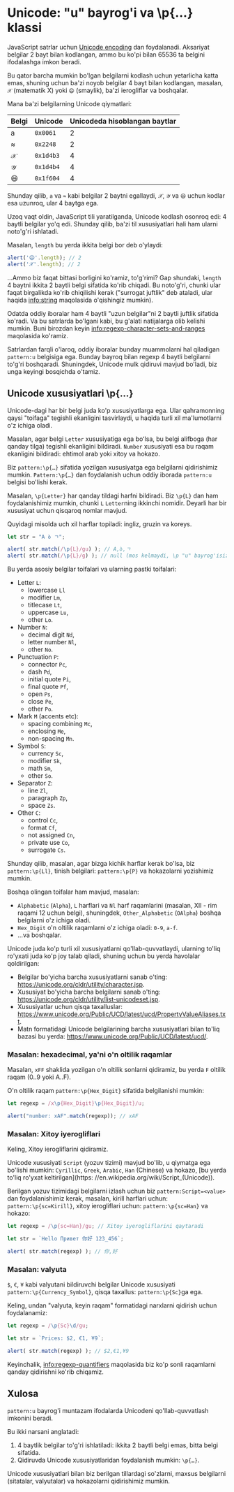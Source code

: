 # Unicode: "u" bayrog'i va  \p{...} klassi

JavaScript satrlar uchun [Unicode encoding](https://en.wikipedia.org/wiki/Unicode) dan foydalanadi. Aksariyat belgilar 2 bayt bilan kodlangan, ammo bu ko'pi bilan 65536 ta belgini ifodalashga imkon beradi.

Bu qator barcha mumkin bo'lgan belgilarni kodlash uchun yetarlicha katta emas, shuning uchun ba'zi noyob belgilar 4 bayt bilan kodlangan, masalan, `𝒳` (matematik X) yoki `😄` (smaylik), ba'zi ierogliflar va boshqalar.

Mana ba'zi belgilarning Unicode qiymatlari:

| Belgi  | Unicode | Unicodeda hisoblangan baytlar |
|------------|---------|--------|
| a | `0x0061` |  2 |
| ≈ | `0x2248` |  2 |
|𝒳| `0x1d4b3` | 4 |
|𝒴| `0x1d4b4` | 4 |
|😄| `0x1f604` | 4 |

 Shunday qilib, `a` va `≈` kabi belgilar 2 baytni egallaydi, `𝒳`, `𝒴` va `😄` uchun kodlar esa uzunroq, ular 4 baytga ega.

Uzoq vaqt oldin, JavaScript tili yaratilganda, Unicode kodlash osonroq edi: 4 baytli belgilar yo'q edi. Shunday qilib, ba'zi til xususiyatlari hali ham ularni noto'g'ri ishlatadi.

Masalan, `length` bu yerda ikkita belgi bor deb o'ylaydi:

```js run
alert('😄'.length); // 2
alert('𝒳'.length); // 2
```

...Ammo biz faqat bittasi borligini ko'ramiz, to'g'rimi? Gap shundaki, `length` 4 baytni ikkita 2 baytli belgi sifatida ko'rib chiqadi. Bu noto'g'ri, chunki ular faqat birgalikda ko'rib chiqilishi kerak ("surrogat juftlik" deb ataladi, ular haqida <info:string> maqolasida o'qishingiz mumkin).

Odatda oddiy iboralar ham 4 baytli "uzun belgilar"ni 2 baytli juftlik sifatida ko'radi. Va bu satrlarda bo'lgani kabi, bu g'alati natijalarga olib kelishi mumkin. Buni birozdan keyin <info:regexp-character-sets-and-ranges> maqolasida ko'ramiz.

Satrlardan farqli o'laroq, oddiy iboralar bunday muammolarni hal qiladigan `pattern:u` belgisiga ega. Bunday bayroq bilan regexp 4 baytli belgilarni to'g'ri boshqaradi. Shuningdek, Unicode mulk qidiruvi mavjud bo'ladi, biz unga keyingi bosqichda o'tamiz.

## Unicode xususiyatlari \p{...}

Unicode-dagi har bir belgi juda ko'p xususiyatlarga ega. Ular qahramonning qaysi "toifaga" tegishli ekanligini tasvirlaydi, u haqida turli xil ma'lumotlarni o'z ichiga oladi.

Masalan, agar belgi `Letter` xususiyatiga ega boʻlsa, bu belgi alifboga (har qanday tilga) tegishli ekanligini bildiradi. `Number` xususiyati esa bu raqam ekanligini bildiradi: ehtimol arab yoki xitoy va hokazo.

Biz `pattern:\p{…}` sifatida yozilgan xususiyatga ega belgilarni qidirishimiz mumkin. `Pattern:\p{…}` dan foydalanish uchun oddiy iborada `pattern:u` belgisi bo'lishi kerak.

Masalan, `\p{Letter}` har qanday tildagi harfni bildiradi. Biz `\p{L}` dan ham foydalanishimiz mumkin, chunki `L` `Letter`ning ikkinchi nomidir. Deyarli har bir xususiyat uchun qisqaroq nomlar mavjud. 

Quyidagi misolda uch xil harflar topiladi: ingliz, gruzin va koreys.

```js run
let str = "A ბ ㄱ";

alert( str.match(/\p{L}/gu) ); // A,ბ,ㄱ
alert( str.match(/\p{L}/g) ); // null (mos kelmaydi, \p "u" bayrog'isiz ishlamaydi)
```

Bu yerda asosiy belgilar toifalari va ularning pastki toifalari:

- Letter `L`:
  - lowercase `Ll`
  - modifier `Lm`,
  - titlecase `Lt`,
  - uppercase `Lu`,
  - other `Lo`.
- Number `N`:
  - decimal digit `Nd`,
  - letter number `Nl`,
  - other `No`.
- Punctuation `P`:
  - connector `Pc`,
  - dash `Pd`,
  - initial quote `Pi`,
  - final quote `Pf`,
  - open `Ps`,
  - close `Pe`,
  - other `Po`.
- Mark `M` (accents etc):
  - spacing combining `Mc`,
  - enclosing `Me`,
  - non-spacing `Mn`.
- Symbol `S`:
  - currency `Sc`,
  - modifier `Sk`,
  - math `Sm`,
  - other `So`.
- Separator `Z`:
  - line `Zl`,
  - paragraph `Zp`,
  - space `Zs`.
- Other `C`:
  - control `Cc`,
  - format `Cf`,
  - not assigned `Cn`,
  - private use `Co`,
  - surrogate `Cs`.


Shunday qilib, masalan, agar bizga kichik harflar kerak bo'lsa, biz `pattern:\p{Ll}`, tinish belgilari: `pattern:\p{P}` va hokazolarni yozishimiz mumkin.

Boshqa olingan toifalar ham mavjud, masalan:
- `Alphabetic` (`Alpha`), `L` harflari va `Nl` harf raqamlarini (masalan, Ⅻ - rim raqami 12 uchun belgi), shuningdek, `Other_Alphabetic` (`OAlpha`) boshqa belgilarni o'z ichiga oladi.
- `Hex_Digit` o'n oltilik raqamlarni o'z ichiga oladi: `0-9`, `a-f`.
- ...va boshqalar.

Unicode juda ko'p turli xil xususiyatlarni qo'llab-quvvatlaydi, ularning to'liq ro'yxati juda ko'p joy talab qiladi, shuning uchun bu yerda havolalar qoldirilgan:

- Belgilar bo'yicha barcha xususiyatlarni sanab o'ting: <https://unicode.org/cldr/utility/character.jsp>.
- Xususiyat bo'yicha barcha belgilarni sanab o'ting: <https://unicode.org/cldr/utility/list-unicodeset.jsp>.
- Xususiyatlar uchun qisqa taxalluslar: <https://www.unicode.org/Public/UCD/latest/ucd/PropertyValueAliases.txt>.
- Matn formatidagi Unicode belgilarining barcha xususiyatlari bilan to'liq bazasi bu yerda: <https://www.unicode.org/Public/UCD/latest/ucd/>.

### Masalan: hexadecimal, ya'ni o'n oltilik raqamlar

Masalan, `xFF` shaklida yozilgan o'n oltilik sonlarni qidiramiz, bu yerda `F` oltilik raqam (0..9 yoki A..F).

O'n oltilik raqam `pattern:\p{Hex_Digit}` sifatida belgilanishi mumkin:

```js run
let regexp = /x\p{Hex_Digit}\p{Hex_Digit}/u;

alert("number: xAF".match(regexp)); // xAF
```

### Masalan: Xitoy iyerogliflari

Keling, Xitoy ierogliflarini qidiramiz.

Unicode xususiyati `Script` (yozuv tizimi) mavjud bo'lib, u qiymatga ega bo'lishi mumkin: `Cyrillic`, `Greek`, `Arabic`, `Han` (Chinese) va hokazo, [bu yerda to'liq ro'yxat keltirilgan](https: //en.wikipedia.org/wiki/Script_(Unicode)).

Berilgan yozuv tizimidagi belgilarni izlash uchun biz `pattern:Script=<value>` dan foydalanishimiz kerak, masalan, kirill harflari uchun: `pattern:\p{sc=Kirill}`, xitoy ierogliflari uchun: `pattern:\p{sc=Han}` va hokazo:

```js run
let regexp = /\p{sc=Han}/gu; // Xitoy iyerogliflarini qaytaradi

let str = `Hello Привет 你好 123_456`;

alert( str.match(regexp) ); // 你,好
```

### Masalan: valyuta

`$`, `€`, `¥` kabi valyutani bildiruvchi belgilar Unicode xususiyati `pattern:\p{Currency_Symbol}`, qisqa taxallus: `pattern:\p{Sc}`ga ega.

Keling, undan "valyuta, keyin raqam" formatidagi narxlarni qidirish uchun foydalanamiz:

```js run
let regexp = /\p{Sc}\d/gu;

let str = `Prices: $2, €1, ¥9`;

alert( str.match(regexp) ); // $2,€1,¥9
```

Keyinchalik, <info:regexp-quantifiers> maqolasida biz ko'p sonli raqamlarni qanday qidirishni ko'rib chiqamiz.

## Xulosa

`pattern:u` bayrog'i muntazam ifodalarda Unicodeni qo'llab-quvvatlash imkonini beradi.

Bu ikki narsani anglatadi:

1. 4 baytlik belgilar to'g'ri ishlatiladi: ikkita 2 baytli belgi emas, bitta belgi sifatida.
2. Qidiruvda Unicode xususiyatlaridan foydalanish mumkin: `\p{…}`.

Unicode xususiyatlari bilan biz berilgan tillardagi so'zlarni, maxsus belgilarni (sitatalar, valyutalar) va hokazolarni qidirishimiz mumkin.
